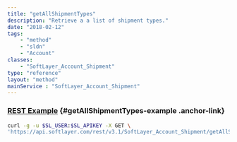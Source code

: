 ```yaml
---
title: "getAllShipmentTypes"
description: "Retrieve a a list of shipment types."
date: "2018-02-12"
tags:
    - "method"
    - "sldn"
    - "Account"
classes:
    - "SoftLayer_Account_Shipment"
type: "reference"
layout: "method"
mainService : "SoftLayer_Account_Shipment"
---
```


### [REST Example](#getAllShipmentTypes-example) <a href="/article/rest/"><i class="fas fa-question"></i></a> {#getAllShipmentTypes-example .anchor-link} 
```bash
curl -g -u $SL_USER:$SL_APIKEY -X GET \
'https://api.softlayer.com/rest/v3.1/SoftLayer_Account_Shipment/getAllShipmentTypes'
```
